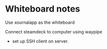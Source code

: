 # Whiteboard notes

Use xournalapp as the whiteboard

Connect steamdeck to computer using waypipe

   - set up SSH client on server.